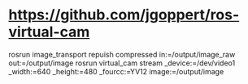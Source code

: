 # https://github.com/jgoppert/ros-virtual-cam


rosrun image_transport repuish compressed in:=/output/image_raw out:=/output/image
rosrun virtual_cam stream _device:=/dev/video1 _width:=640 _height:=480 _fourcc:=YV12 image:=/output/image
